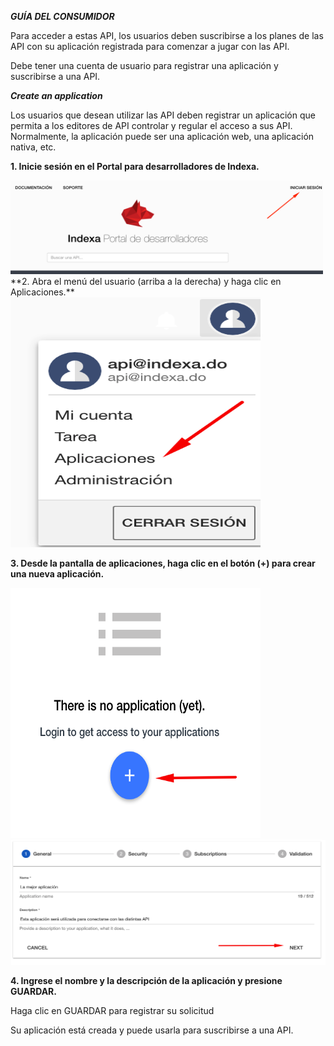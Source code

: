 ***GUÍA DEL CONSUMIDOR***

Para acceder a estas API, los usuarios deben suscribirse a los planes de las API con su aplicación registrada para comenzar a jugar con las API.

Debe tener una cuenta de usuario para registrar una aplicación y suscribirse a una API.

***Create an application***

Los usuarios que desean utilizar las API deben registrar un aplicación que permita a los editores de API controlar y regular el acceso a sus API. Normalmente, la aplicación puede ser una aplicación web, una aplicación nativa, etc.

**1. Inicie sesión en el Portal para desarrolladores de Indexa.**

<img src="https://raw.githubusercontent.com/indexa-git/apis-documentation/master/consumer-guide/images/login.png" alt="drawing" width="500" height="150"/>
**2. Abra el menú del usuario (arriba a la derecha) y haga clic en Aplicaciones.**

<img src="https://raw.githubusercontent.com/indexa-git/apis-documentation/master/consumer-guide/images/application.png" alt="drawing" width="400" height="400"/>

**3. Desde la pantalla de aplicaciones, haga clic en el botón (+) para crear una nueva aplicación.**

<img src="https://raw.githubusercontent.com/indexa-git/apis-documentation/master/consumer-guide/images/application2.png" alt="drawing" width="400" height="400"/>

<img src="https://raw.githubusercontent.com/indexa-git/apis-documentation/master/consumer-guide/images/application3.png" alt="drawing" width="600" height="200"/>

**4. Ingrese el nombre y la descripción de la aplicación y presione GUARDAR.**

Haga clic en GUARDAR para registrar su solicitud

Su aplicación está creada y puede usarla para suscribirse a una API.
